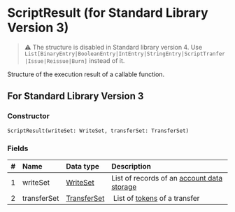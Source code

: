 # ScriptResult (for Standard Library Version 3)

> :warning: The structure is disabled in Standard library version 4. Use `List[BinaryEntry|BooleanEntry|IntEntry|StringEntry|ScriptTranfer|Issue|Reissue|Burn]` instead of it.

Structure of the execution result of a callable function.

## For Standard Library Version 3

### Constructor

``` ride
ScriptResult(writeSet: WriteSet, transferSet: TransferSet)
```

### Fields

|   #   | Name | Data type | Description |
| :--- | :--- | :--- | :--- |
| 1 | writeSet | [WriteSet](/en/ride/structures/common-structures/write-set) | List of records of an [account data storage](/en/blockchain/account/account-data-storage) |
| 2 | transferSet | [TransferSet](/en/ride/structures/common-structures/transfer-set) | List of [tokens](/en/blockchain/token) of a transfer |
